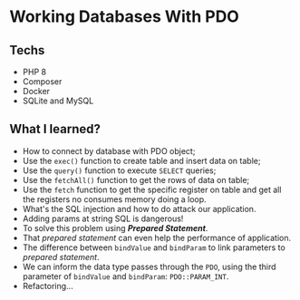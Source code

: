 # Working Databases With PDO

## Techs

- PHP 8
- Composer
- Docker
- SQLite and MySQL

## What I learned?

- How to connect by database with PDO object;
- Use the `exec()` function to create table and insert data on table;
- Use the `query()` function to execute `SELECT` queries;
- Use the `fetchAll()` function to get the rows of data on table;
- Use the `fetch` function to get the specific register on table and get all the registers no consumes memory doing a loop.
- What's the SQL injection and how to do attack our application.
- Adding params at string SQL is dangerous!
- To solve this problem using **_Prepared Statement_**.
- That _prepared statement_ can even help the performance of application.
- The difference between `bindValue` and `bindParam` to link parameters to _prepared statement_.
- We can inform the data type passes through the `PDO`, using the third parameter of `bindValue` and `bindParam`: `PDO::PARAM_INT`.
- Refactoring...
